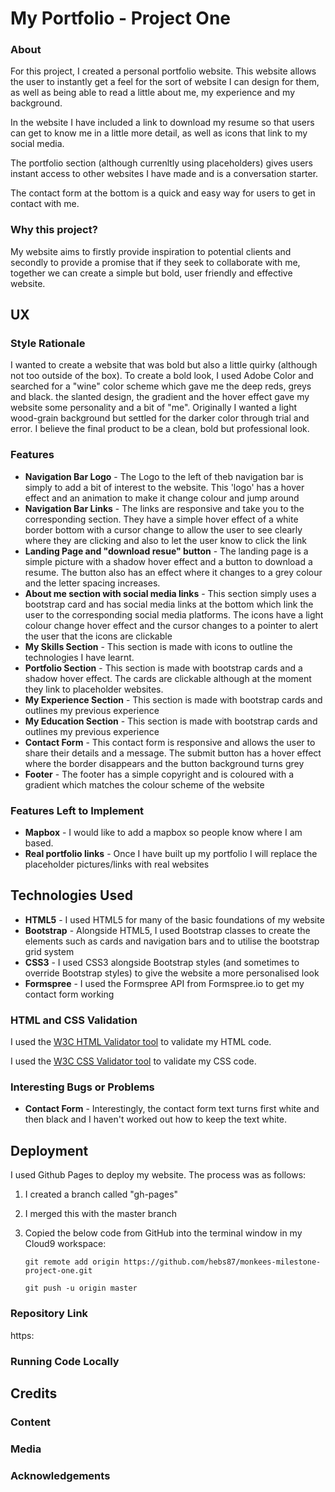 # My Portfolio - Project One

### About

For this project, I created a personal portfolio website. This website allows the user to instantly get a feel for the sort of website I can design for them, as well as being able to read a little about me, my experience and my background. 

In the website I have included a link to download my resume so that users can get to know me in a little more detail, as well as icons that link to my social media. 

The portfolio section (although currenltly using placeholders) gives users instant access to other websites I have made and is a conversation starter.

The contact form at the bottom is a quick and easy way for users to get in contact with me. 

### Why this project?

My website aims to firstly provide inspiration to potential clients and secondly to provide a promise that if they seek to collaborate with me, together we can create a simple but bold, user friendly and effective website.

## UX

### Style Rationale 

I wanted to create a website that was bold but also a little quirky (although not too outside of the box).
To create a bold look, I used Adobe Color and searched for a "wine" color scheme which gave me the deep reds, greys and black. the slanted design, the gradient and the hover effect gave my website some personality and a bit of "me". Originally I wanted a light wood-grain background but settled for the darker color through trial and error. I believe the final product to be a clean, bold but professional look. 

### Features
- **Navigation Bar Logo** - The Logo to the left of theb navigation bar is simply to add a bit of interest to the website. This 'logo' has a hover effect and an animation to make it change colour and jump around 
- **Navigation Bar Links** - The links are responsive and take you to the corresponding section. They have a simple hover effect of a white border bottom with a cursor change to allow the user to see clearly where they are clicking and also to let the user know to click the link
- **Landing Page and "download resue" button** - The landing page is a simple picture with a shadow hover effect and a button to download a resume. The button also has an effect where it changes to a grey colour and the letter spacing increases. 
- **About me section with social media links** - This section simply uses a bootstrap card and has social media links at the bottom which link the user to the corresponding social media platforms. The icons have a light colour change hover effect and the cursor changes to a pointer to alert the user that the icons are clickable
- **My Skills Section** - This section is made with icons to outline the technologies I have learnt. 
- **Portfolio Section** - This section is made with bootstrap cards and a shadow hover effect. The cards are clickable although at the moment they link to placeholder websites. 
- **My Experience Section** - This section is made with bootstrap cards and outlines my previous experience
- **My Education Section** - This section is made with bootstrap cards and outlines my previous experience
- **Contact Form** - This contact form is responsive and allows the user to share their details and a message. The submit button has a hover effect where the border disappears and the button background turns grey
- **Footer** - The footer has a simple copyright and is coloured with a gradient which matches the colour scheme of the website





### Features Left to Implement

- **Mapbox** - I would like to add a mapbox so people know where I am based.
- **Real portfolio links** - Once I have built up my portfolio I will replace the placeholder pictures/links with real websites


## Technologies Used

- **HTML5** - I used HTML5 for many of the basic foundations of my website
- **Bootstrap** - Alongside HTML5, I used Bootstrap classes to create the elements such as cards and navigation bars and to utilise the bootstrap grid system 
- **CSS3** - I used CSS3 alongside Bootstrap styles (and sometimes to override Bootstrap styles) to give the website a more personalised look
- **Formspree** - I used the Formspree API from Formspree.io to get my contact form working


### HTML and CSS Validation

I used the [W3C HTML Validator tool](https://validator.w3.org/#validate_by_input) to validate my HTML code.

I used the [W3C CSS Validator tool](https://jigsaw.w3.org/css-validator/#validate_by_input) to validate my CSS code.

### Interesting Bugs or Problems

- **Contact Form** - Interestingly, the contact form text turns first white and then black and I haven't worked out how to keep the text white. 

## Deployment

I used Github Pages to deploy my website. The process was as follows:
1. I created a branch called "gh-pages" 
2. I merged this with the master branch 

6. Copied the below code from GitHub into the terminal window in my Cloud9 workspace:

    ```git remote add origin https://github.com/hebs87/monkees-milestone-project-one.git```

    ```git push -u origin master```


### Repository Link

https:

### Running Code Locally

## Credits

### Content


### Media

### Acknowledgements

